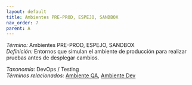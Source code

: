 ```yaml
---
layout: default
title: Ambientes PRE-PROD, ESPEJO, SANDBOX
nav_order: 7
parent: A
---
```


*Término:* Ambientes PRE-PROD, ESPEJO, SANDBOX  
*Definición:* Entornos que simulan el ambiente de producción para realizar pruebas antes de desplegar cambios.

*Taxonomía:* DevOps / Testing  
*Términos relacionados:* [Ambiente QA](https://maleniski.github.io/diccionario-angl-tec-mx/docs/alfabeticamente/A/ambiente-qa/), [Ambiente Dev](https://maleniski.github.io/diccionario-angl-tec-mx/docs/alfabeticamente/A/ambiente-dev/)
